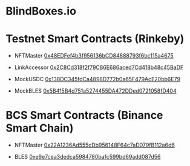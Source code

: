 # BlindBoxes.io

# Testnet Smart Contracts (Rinkeby)

- NFTMaster [0x48EDFef4b3f956136bCD84888793f6bc115a4675](https://rinkeby.etherscan.io/address/0x48EDFef4b3f956136bCD84888793f6bc115a4675)

- LinkAccessor [0x2C8Cd318f2f79C86E686aced7Cd418b48c45BaDF](https://rinkeby.etherscan.io/address/0x2C8Cd318f2f79C86E686aced7Cd418b48c45BaDF)

- MockUSDC [0x138DC345fdCa4898D772b0a65F479AcE20bb6E79](https://rinkeby.etherscan.io/address/0x138DC345fdCa4898D772b0a65F479AcE20bb6E79)

- MockBLES [0x5B415B4d751a5274455DA472DDed0721058fD404](https://rinkeby.etherscan.io/address/0x5B415B4d751a5274455DA472DDed0721058fD404)


# BCS Smart Contracts (Binance Smart Chain)

- NFTMaster [0x22A1236Ad555cDb956148F64c7aD079fB112a6d6](https://bscscan.com/address/0x22A1236Ad555cDb956148F64c7aD079fB112a6d6)

- BLES [0xe9e7cea3dedca5984780bafc599bd69add087d56](https://bscscan.com/address/0xe9e7cea3dedca5984780bafc599bd69add087d56)
